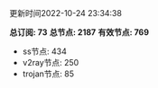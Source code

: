 更新时间2022-10-24 23:34:38

**总订阅: 73**
**总节点: 2187**
**有效节点: 769**
- ss节点: 434
- v2ray节点: 250
- trojan节点: 85
